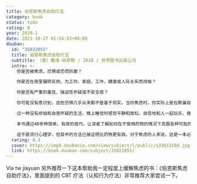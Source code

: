 ```yaml
---
title: 伯恩斯焦虑自助疗法
category: book
status: todo
rating: 0
year: 2020-1
date: 2021-10-27 01:54:53+08:00
douban:
  id: "35022055"
  title: 伯恩斯焦虑自助疗法
  subtitle: 〔美〕戴维·伯恩斯 / 2020 / 世界图书出版公司
  intro: >-
    你是否被焦虑、恐惧或恐慌折磨？

    你是否在夜里辗转反侧，为工作、家庭、工作、健康或人际关系而烦恼？

    你是否有严重的羞怯、强迫性怀疑或不安全感？

    你可能没有意识到，这些恐惧几乎从来都不是基于现实。当你焦虑时，你实际上是在欺骗自己，告诉自己那些事情并非真的。

    过一种没有烦恼和自我怀疑的生活，晚上睡觉时感觉平静和放松，自信地和人一起玩乐，做充满活力的演讲……会是什么感觉？是充满积极性、生产力和自信。

    本书通过40多种简单、有效的技巧，让读者了解如何在不使用药物的情况下克服各种可能的焦虑。有了这40多种技巧，你的恐惧和焦虑就会立刻消失。Burns博士也分享了关于焦虑和抑郁的药物的最新研究，并解释了为什么药物有时会弊大于利。

    这不是流行心理学，但其中的方法已被证明比药物更有效。对于焦虑的人来说，这是一本必不可少的实用手册。
  rating: 8.3
  cover: https://img9.doubanio.com/view/subject/l/public/s33613284.jpg
  link: https://book.douban.com/subject/35022055/
---
```


Via tw jiayuan 另外推荐一下这本帮助我一定程度上缓解焦虑的书：《伯恩斯焦虑自助疗法》，里面提到的 CBT 疗法（认知行为疗法）非常推荐大家尝试一下。
